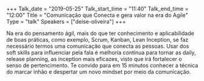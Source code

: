 +++
Talk_date = "2019-05-25"
Talk_start_time = "11:40"
Talk_end_time = "12:00"
Title = "Comunicação que Conecta e gera valor na era do Agile"
Type = "talk"
Speakers = ["deise-oliveira"]
+++

Na era do pensamento ágil, mais do que ter conhecimento e aplicabilidade de boas práticas, como exemplo, Scrum, Kanban, Lean Inception, se faz necessário termos uma comunicação que conecta as pessoas. Usar dos soft skills para influenciar pela fala é melhoria contínua para tornar as daily, release planning, as inception mais eficazes, visto que irá fortalecer o senso de pertencimento. Te convido para em 15 minutos conhecer a técnica do marcar inhão e despertar um novo mindset por meio da comunicação.